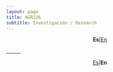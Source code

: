 ```yaml
---
layout: page
title: AGR226
subtitle: Investigación / Research
---
```

<a id="Es"></a>
<center>
<p><b>Es</b>|<a href="#En">En</a></p>
</center>
______  
 
<a id="En"></a>  
<center>
<p><a href="#Es">Es</a>|<b>En</b></p>
</center>